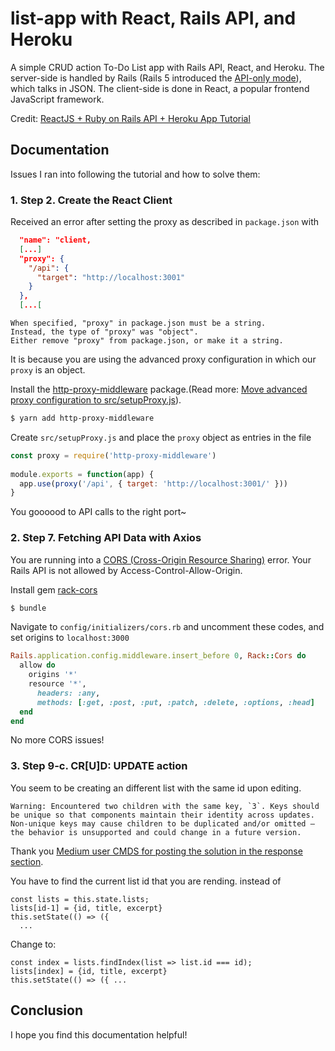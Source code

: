 # list-app with React, Rails API, and Heroku

A simple CRUD action To-Do List app with Rails API, React, and Heroku. The server-side is handled by Rails (Rails 5 introduced the [API-only mode](https://guides.rubyonrails.org/api_app.html)), which talks in JSON. The client-side is done in React, a popular frontend JavaScript framework.

Credit: [ReactJS + Ruby on Rails API + Heroku App Tutorial](https://medium.com/@bruno_boehm/reactjs-ruby-on-rails-api-heroku-app-2645c93f0814)

## Documentation
Issues I ran into following the tutorial and how to solve them: 

### 1. Step 2. Create the React Client
Received an error after setting the proxy as described in `package.json` with 
```json
  "name": "client,
  [...]
  "proxy": {
    "/api": {
      "target": "http://localhost:3001"
    }
  },
  [...[
```

```
When specified, "proxy" in package.json must be a string.
Instead, the type of "proxy" was "object".
Either remove "proxy" from package.json, or make it a string.
```
It is because you are using the advanced proxy configuration in which our `proxy` is an object.

Install the [http-proxy-middleware](https://github.com/facebook/create-react-app/issues/5103) package.(Read more: [Move advanced proxy configuration to src/setupProxy.js](https://github.com/facebook/create-react-app/issues/5103)). 

```zsh
$ yarn add http-proxy-middleware
```

Create `src/setupProxy.js` and place the `proxy` object as entries in the file
```js
const proxy = require('http-proxy-middleware')
 
module.exports = function(app) {
  app.use(proxy('/api', { target: 'http://localhost:3001/' }))
}
```
You goooood to API calls to the right port~

### 2. Step 7. Fetching API Data with Axios
You are running into a [CORS (Cross-Origin Resource Sharing)](https://developer.mozilla.org/en-US/docs/Web/HTTP/CORS) error. Your Rails API is not allowed by Access-Control-Allow-Origin.

Install gem [rack-cors](https://github.com/cyu/rack-cors)
```zsh
$ bundle
```
Navigate to `config/initializers/cors.rb` and uncomment these codes, and set origins to `localhost:3000`
```ruby
Rails.application.config.middleware.insert_before 0, Rack::Cors do
  allow do
    origins '*'
    resource '*',
      headers: :any,
      methods: [:get, :post, :put, :patch, :delete, :options, :head]
  end
end
```
No more CORS issues! 

### 3. Step 9-c. CR[U]D: UPDATE action
You seem to be creating an different list with the same id upon editing.
```
Warning: Encountered two children with the same key, `3`. Keys should be unique so that components maintain their identity across updates. Non-unique keys may cause children to be duplicated and/or omitted — the behavior is unsupported and could change in a future version.
```
Thank you [Medium user CMDS for posting the solution in the response section](https://medium.com/@brewNcode/within-the-success-response-in-editlist-id-title-excerpt-5e43bc31fc69).

You have to find the current list id that you are rending.
instead of 
```
const lists = this.state.lists;
lists[id-1] = {id, title, excerpt}
this.setState(() => ({
  ...
```
Change to: 
```
const index = lists.findIndex(list => list.id === id);
lists[index] = {id, title, excerpt}
this.setState(() => ({ ...
```

## Conclusion
I hope you find this documentation helpful!

